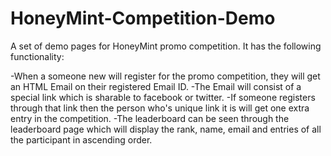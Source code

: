 # HoneyMint-Competition-Demo
A set of demo pages for HoneyMint promo competition. It has the following functionality:

-When a someone new will register for the promo competition, they will get an HTML Email on their registered Email ID.
-The Email will consist of a special link which is sharable to facebook or twitter.
-If someone registers through that link then the person who's unique link it is will get one extra entry in the competition.
-The leaderboard can be seen through the leaderboard page which will display the rank, name, email and entries of all the participant in ascending order.
